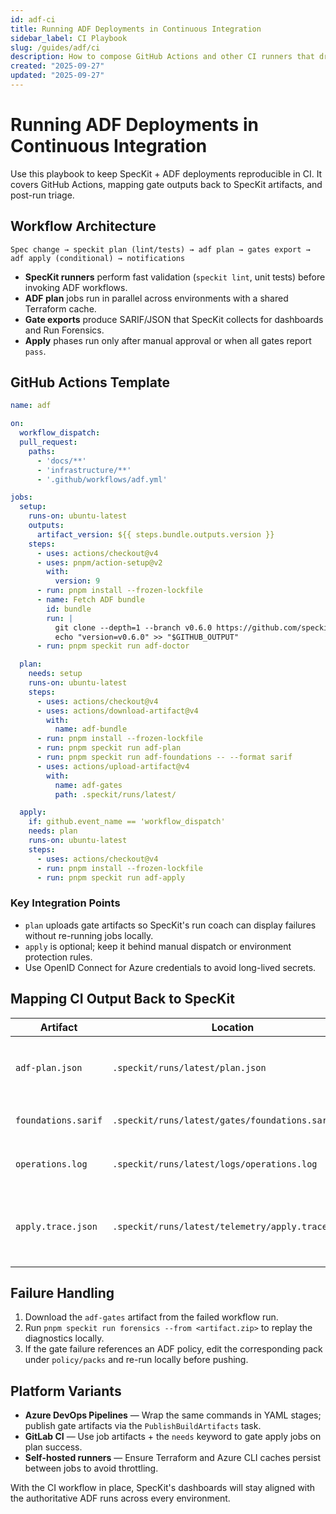```yaml
---
id: adf-ci
title: Running ADF Deployments in Continuous Integration
sidebar_label: CI Playbook
slug: /guides/adf/ci
description: How to compose GitHub Actions and other CI runners that drive Azure Deployment Framework gates through SpecKit.
created: "2025-09-27"
updated: "2025-09-27"
---
```


# Running ADF Deployments in Continuous Integration

Use this playbook to keep SpecKit + ADF deployments reproducible in CI. It covers GitHub Actions, mapping gate outputs back to SpecKit artifacts, and post-run triage.

## Workflow Architecture

```
Spec change → speckit plan (lint/tests) → adf plan → gates export → adf apply (conditional) → notifications
```

- **SpecKit runners** perform fast validation (`speckit lint`, unit tests) before invoking ADF workflows.
- **ADF plan** jobs run in parallel across environments with a shared Terraform cache.
- **Gate exports** produce SARIF/JSON that SpecKit collects for dashboards and Run Forensics.
- **Apply** phases run only after manual approval or when all gates report `pass`.

## GitHub Actions Template

```yaml
name: adf

on:
  workflow_dispatch:
  pull_request:
    paths:
      - 'docs/**'
      - 'infrastructure/**'
      - '.github/workflows/adf.yml'

jobs:
  setup:
    runs-on: ubuntu-latest
    outputs:
      artifact_version: ${{ steps.bundle.outputs.version }}
    steps:
      - uses: actions/checkout@v4
      - uses: pnpm/action-setup@v2
        with:
          version: 9
      - run: pnpm install --frozen-lockfile
      - name: Fetch ADF bundle
        id: bundle
        run: |
          git clone --depth=1 --branch v0.6.0 https://github.com/speckit-dev/adf.git ../adf
          echo "version=v0.6.0" >> "$GITHUB_OUTPUT"
      - run: pnpm speckit run adf-doctor

  plan:
    needs: setup
    runs-on: ubuntu-latest
    steps:
      - uses: actions/checkout@v4
      - uses: actions/download-artifact@v4
        with:
          name: adf-bundle
      - run: pnpm install --frozen-lockfile
      - run: pnpm speckit run adf-plan
      - run: pnpm speckit run adf-foundations -- --format sarif
      - uses: actions/upload-artifact@v4
        with:
          name: adf-gates
          path: .speckit/runs/latest/

  apply:
    if: github.event_name == 'workflow_dispatch'
    needs: plan
    runs-on: ubuntu-latest
    steps:
      - uses: actions/checkout@v4
      - run: pnpm install --frozen-lockfile
      - run: pnpm speckit run adf-apply
```

### Key Integration Points

- `plan` uploads gate artifacts so SpecKit's run coach can display failures without re-running jobs locally.
- `apply` is optional; keep it behind manual dispatch or environment protection rules.
- Use OpenID Connect for Azure credentials to avoid long-lived secrets.

## Mapping CI Output Back to SpecKit

| Artifact | Location | Consumed By |
|----------|----------|-------------|
| `adf-plan.json` | `.speckit/runs/latest/plan.json` | TUI Deployments panel & `speckit run coach`. |
| `foundations.sarif` | `.speckit/runs/latest/gates/foundations.sarif` | Run Forensics + policy trend reports. |
| `operations.log` | `.speckit/runs/latest/logs/operations.log` | `speckit run forensics --gate operations`. |
| `apply.trace.json` | `.speckit/runs/latest/telemetry/apply.trace.json` | CI observability dashboards via OpenTelemetry exporters. |

## Failure Handling

1. Download the `adf-gates` artifact from the failed workflow run.
2. Run `pnpm speckit run forensics --from <artifact.zip>` to replay the diagnostics locally.
3. If the gate failure references an ADF policy, edit the corresponding pack under `policy/packs` and re-run locally before pushing.

## Platform Variants

- **Azure DevOps Pipelines** — Wrap the same commands in YAML stages; publish gate artifacts via the `PublishBuildArtifacts` task.
- **GitLab CI** — Use job artifacts + the `needs` keyword to gate apply jobs on plan success.
- **Self-hosted runners** — Ensure Terraform and Azure CLI caches persist between jobs to avoid throttling.

With the CI workflow in place, SpecKit's dashboards will stay aligned with the authoritative ADF runs across every environment.
